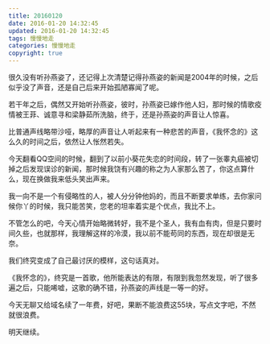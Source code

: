 ```yaml
---
title: 20160120
date: 2016-01-20 14:32:45
updated: 2016-01-20 14:32:45
tags: 慢慢地走
categories: 慢慢地走
copyright: true
---
```



很久没有听孙燕姿了，还记得上次清楚记得孙燕姿的新闻是2004年的时候，之后似乎没了声音，还是自己后来开始孤陋寡闻了呢。

若干年之后，偶然又开始听孙燕姿，彼时，孙燕姿已嫁作他人妇，那时候的情歌疫情被王菲、诚意寻和梁静茹所洗脑，终于，还是孙燕姿的声音让人惊喜。

比普通声线略带沙哑，略厚的声音让人听起来有一种悲苦的声音，《我怀念的》这么久的时间之后，依然让人怅然若失。

今天翻看QQ空间的时候，翻到了以前小葵花失恋的时间段，转了一张睾丸癌被切掉之后发现误诊的新闻，那时候我饶有兴趣的称之为人家那么苦了，你这点算什么，现在换做我来低头笑出声来。

我一向不是一个有侵略性的人，被人分分钟他妈的，而且不断要求单练，去你家问候你丫的时候，我只能苦笑，您老的坦率着实是个优点，我比不上。

不管怎么的吧，今天心情开始略微转好，我不是个圣人，我有血有肉，但是只要时间久些，也就那样，我理解这样的冷漠，我以前不能苟同的东西，现在却很是无奈。

我们终究变成了自己最讨厌的模样，这句话真对。

《我怀念的》，终究是一首歌，他所能表达的有限，有限到我忽然发现，听了很多遍之后，只能唏嘘，这歌的确不错，孙燕姿的声线是一等一的好。

今天无聊又给域名续了一年费，好吧，果断不能浪费这55块，写点文字吧，不然就很浪费。
</br>

明天继续。
